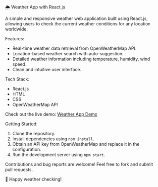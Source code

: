 🌦️ Weather App with React.js

A simple and responsive weather web application built using React.js, allowing users to check the current weather conditions for any location worldwide.

Features:
- Real-time weather data retrieval from OpenWeatherMap API.
- Location-based weather search with auto-suggestion.
- Detailed weather information including temperature, humidity, wind speed.
- Clean and intuitive user interface.

Tech Stack:
- React.js
- HTML
- CSS
- OpenWeatherMap API

Check out the live demo: [Weather App Demo]([https://harshaavarthini.github.io/weather-app])

Getting Started:
1. Clone the repository.
2. Install dependencies using `npm install`.
3. Obtain an API key from OpenWeatherMap and replace it in the configuration.
4. Run the development server using `npm start`.

Contributions and bug reports are welcome! Feel free to fork and submit pull requests.

🚀 Happy weather checking!
